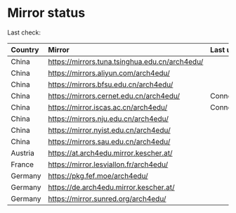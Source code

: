 <script src="./time.js"></script>
# Mirror status
Last check: <script type="text/javascript">localize(1709709381.2435558);</script>

|Country|Mirror|Last update|
|:------|:-----|:----------|
|China|https://mirrors.tuna.tsinghua.edu.cn/arch4edu/|<script type="text/javascript">localize(1709663776);</script>|
|China|https://mirrors.aliyun.com/arch4edu/|<script type="text/javascript">localize(1709663776);</script>|
|China|https://mirrors.bfsu.edu.cn/arch4edu/|<script type="text/javascript">localize(1709663776);</script>|
|China|https://mirrors.cernet.edu.cn/arch4edu/|ConnectionError|
|China|https://mirror.iscas.ac.cn/arch4edu/|ConnectionError|
|China|https://mirrors.nju.edu.cn/arch4edu/|<script type="text/javascript">localize(1709663776);</script>|
|China|https://mirror.nyist.edu.cn/arch4edu/|<script type="text/javascript">localize(1709663776);</script>|
|China|https://mirrors.sau.edu.cn/arch4edu/|<script type="text/javascript">localize(1709663776);</script>|
|Austria|https://at.arch4edu.mirror.kescher.at/|<script type="text/javascript">localize(1709663776);</script>|
|France|https://mirror.lesviallon.fr/arch4edu/|<script type="text/javascript">localize(1709663776);</script>|
|Germany|https://pkg.fef.moe/arch4edu/|<script type="text/javascript">localize(1709663776);</script>|
|Germany|https://de.arch4edu.mirror.kescher.at/|<script type="text/javascript">localize(1709663776);</script>|
|Germany|https://mirror.sunred.org/arch4edu/|<script type="text/javascript">localize(1709663776);</script>|

<script src="./tablefilter/tablefilter.js"></script>
<script src="./table.js"></script>